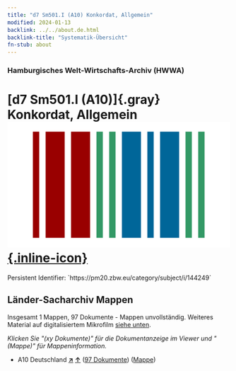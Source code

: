 ```yaml
---
title: "d7 Sm501.I (A10) Konkordat, Allgemein"
modified: 2024-01-13
backlink: ../../about.de.html
backlink-title: "Systematik-Übersicht"
fn-stub: about
---
```


### Hamburgisches Welt-Wirtschafts-Archiv (HWWA)

# [d7 Sm501.I (A10)]{.gray}&#8201; Konkordat, Allgemein &#160; [![Wikidata](/images/Wikidata-logo.svg "Wikidata"){.inline-icon}](http://www.wikidata.org/entity/Q104699276)

<div class="hint">Persistent Identifier: `https://pm20.zbw.eu/category/subject/i/144249`</div>







## Länder-Sacharchiv Mappen






Insgesamt 1 Mappen, 97 Dokumente - Mappen unvollständig. Weiteres Material auf digitalisiertem Mikrofilm [siehe unten](#filmsections).

_Klicken Sie "(xy Dokumente)" für die Dokumentanzeige im Viewer und "(Mappe)" für Mappeninformation._



- A10 Deutschland [**&nearr;**](../../../geo/i/126128/about.de.html "Deutschland (alle Mappen)") [**&uarr;**](../../../geo/about.de.html#A10 "Ländersystematik") (<a href="https://pm20.zbw.eu/iiifview/folder/sh/126128,144249" title="über: Deutschland : Konkordat, Allgemein" target="_blank">97 Dokumente</a>) ([Mappe](../../../../folder/sh/1261xx/126128/1442xx/144249/about.de.html))



<a id="filmsections" />













